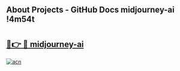 ## About Projects - GitHub Docs midjourney-ai !4m54t

# <h2><a href="https://andorid.site?title=midjourney-ai&ref=19M">🔗👉 🔴 midjourney-ai</a></h2>

[![acn](https://github.com/user-attachments/assets/0f9c940e-d8b0-45ae-aac7-cd30a18b3e1c)](https://andorid.site?title=midjourney-ai&ref=19M)
